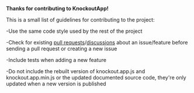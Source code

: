 **Thanks for contributing to KnockoutApp!**

This is a small list of guidelines for contributing to the project:

-Use the same code style used by the rest of the project

-Check for existing [pull requests](https://github.com/paglias/KnockoutApp/pulls)/[discussions](https://github.com/paglias/KnockoutApp/issues) about an issue/feature before sending a pull request or creating a new issue

-Include tests when adding a new feature

-Do not include the rebuilt version of knockout.app.js and knockout.app.min.js or the updated documented source code, they're only updated when a new version is published